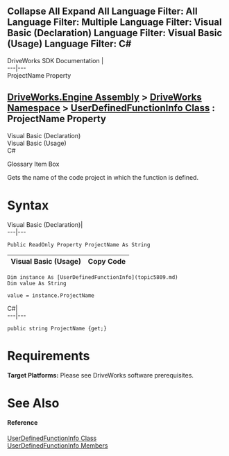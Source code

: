 Collapse All Expand All Language Filter: All  Language Filter: Multiple  Language Filter: Visual Basic (Declaration) Language Filter: Visual Basic (Usage) Language Filter: C#  
---  
DriveWorks SDK Documentation  |   
---|---  
ProjectName Property   
  
[DriveWorks.Engine Assembly](topic2156.md) > [DriveWorks Namespace](topic2159.md) > [UserDefinedFunctionInfo Class](topic5809.md) : ProjectName Property  
---  
  
Visual Basic (Declaration)    
Visual Basic (Usage)    
C# 

Glossary Item Box

Gets the name of the code project in which the function is defined. 

# Syntax

Visual Basic (Declaration)|   
---|---  
      
    
    Public ReadOnly Property ProjectName As String  
  
Visual Basic (Usage)| Copy Code  
---|---  
      
    
    Dim instance As [UserDefinedFunctionInfo](topic5809.md)
    Dim value As String
     
    value = instance.ProjectName  
  
C#|   
---|---  
      
    
    public string ProjectName {get;}  
  
# Requirements

**Target Platforms:** Please see DriveWorks software prerequisites.

# See Also

#### Reference

[UserDefinedFunctionInfo Class](topic5809.md)   
[UserDefinedFunctionInfo Members](topic5810.md)


